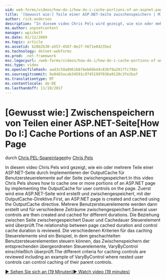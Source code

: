 ```yaml
---
uid: web-forms/videos/how-do-i/how-do-i-cache-portions-of-an-aspnet-page
title: '[Gewusst wie:] Teile einer ASP.NET-Seite zwischenspeichern | Microsoft Docs'
author: rick-anderson
description: "In diesem video Chris Pels wird gezeigt, wie ein oder mehrere Teile einer ASP.NET-Seite durch Implementieren der OutputCache für Benutzersteuerelemente auf der Seite zwischengespeichert. Zuerst wird ein..."
ms.author: aspnetcontent
manager: wpickett
ms.date: 02/12/2009
ms.topic: article
ms.assetid: b20b2b30-a557-4567-8e27-56f1e04235e2
ms.technology: dotnet-webforms
ms.prod: .net-framework
msc.legacyurl: /web-forms/videos/how-do-i/how-do-i-cache-portions-of-an-aspnet-page
msc.type: video
ms.openlocfilehash: aad3c59a89616874eb66bd4c83bf9a2917fc798c
ms.sourcegitcommit: 9a9483aceb34591c97451997036a9120c3fe2baf
ms.translationtype: MT
ms.contentlocale: de-DE
ms.lasthandoff: 11/10/2017
---
```

<a name="how-do-i-cache-portions-of-an-aspnet-page"></a><span data-ttu-id="3ecd4-104">[Gewusst wie:] Zwischenspeichern von Teilen einer ASP.NET-Seite</span><span class="sxs-lookup"><span data-stu-id="3ecd4-104">[How Do I:] Cache Portions of an ASP.NET Page</span></span>
====================
<span data-ttu-id="3ecd4-105">durch [Chris PEL-Spareinlagen](https://twitter.com/chrispels)</span><span class="sxs-lookup"><span data-stu-id="3ecd4-105">by [Chris Pels](https://twitter.com/chrispels)</span></span>

<span data-ttu-id="3ecd4-106">In diesem video Chris Pels wird gezeigt, wie ein oder mehrere Teile einer ASP.NET-Seite durch Implementieren der OutputCache für Benutzersteuerelemente auf der Seite zwischengespeichert.</span><span class="sxs-lookup"><span data-stu-id="3ecd4-106">In this video Chris Pels shows how to cache one or more portions of an ASP.NET page by implementing the OutputCache for user controls on the page.</span></span> <span data-ttu-id="3ecd4-107">Zuerst wird eine ASP.NET-Seite wird erstellt und zwischengespeichert, mit der OutputCache-Direktive.</span><span class="sxs-lookup"><span data-stu-id="3ecd4-107">First, an ASP.NET page is created and cached using the OutputCache directive.</span></span> <span data-ttu-id="3ecd4-108">Mehrere Benutzersteuerelemente werden dann erstellt und für verschiedene Zeiträume zwischengespeichert.</span><span class="sxs-lookup"><span data-stu-id="3ecd4-108">Several user controls are then created and cached for different durations.</span></span> <span data-ttu-id="3ecd4-109">Die Beziehung zwischen Seite zwischengespeichert Dauer und Cachedauer Steuerelement wird überprüft.</span><span class="sxs-lookup"><span data-stu-id="3ecd4-109">The relationship between page cached duration and control cache duration is reviewed.</span></span> <span data-ttu-id="3ecd4-110">Die verschiedenen Kriterien für das caching Steuerelemente sind ein Beispiel, in dem geschachtelten Benutzersteuerelementen steuern können, das Zwischenspeichern der entsprechenden übergeordneten Steuerelemente, VaryByControl einschließlich überprüft.</span><span class="sxs-lookup"><span data-stu-id="3ecd4-110">The different criteria for caching controls are reviewed including an example of VaryByControl where nested user controls can control caching of their parent controls.</span></span>

[<span data-ttu-id="3ecd4-111">&#9654; Sehen Sie sich an (19 Minuten)</span><span class="sxs-lookup"><span data-stu-id="3ecd4-111">&#9654; Watch video (19 minutes)</span></span>](https://channel9.msdn.com/Blogs/ASP-NET-Site-Videos/how-do-i-cache-portions-of-an-aspnet-page)
